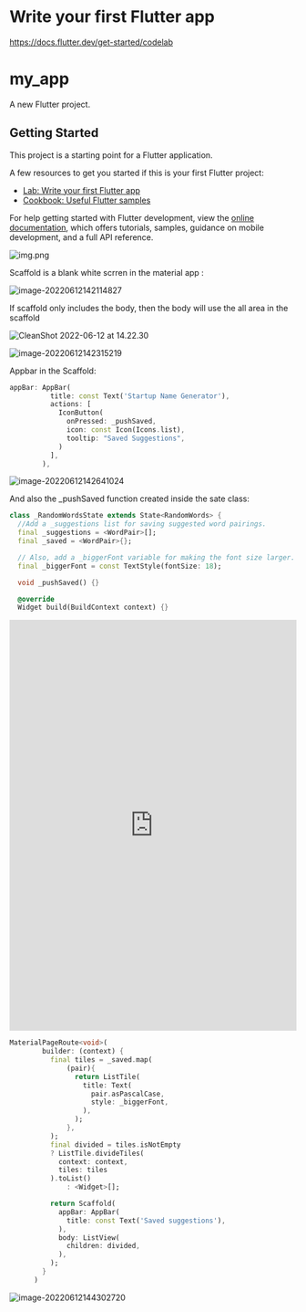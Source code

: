 # Write your first Flutter app

https://docs.flutter.dev/get-started/codelab



# my_app

A new Flutter project.

## Getting Started

This project is a starting point for a Flutter application.

A few resources to get you started if this is your first Flutter project:

- [Lab: Write your first Flutter app](https://docs.flutter.dev/get-started/codelab)
- [Cookbook: Useful Flutter samples](https://docs.flutter.dev/cookbook)

For help getting started with Flutter development, view the
[online documentation](https://docs.flutter.dev/), which offers tutorials,
samples, guidance on mobile development, and a full API reference.


![img.png](img.png)





Scaffold is a blank white scrren in the material app :

![image-20220612142114827](https://raw.githubusercontent.com/azataiot/images/master/2022/06/upgit_20220612_1655032874.png)

If scaffold only includes the body, then the body will use the all area in the scaffold 

![CleanShot 2022-06-12 at 14.22.30](https://raw.githubusercontent.com/azataiot/images/master/2022/06/upgit_20220612_1655032981.png)

![image-20220612142315219](https://raw.githubusercontent.com/azataiot/images/master/2022/06/upgit_20220612_1655032995.png)

Appbar in the Scaffold:

```dart
appBar: AppBar(
          title: const Text('Startup Name Generator'),
          actions: [
            IconButton(
              onPressed: _pushSaved,
              icon: const Icon(Icons.list),
              tooltip: "Saved Suggestions",
            )
          ],
        ),
```



![image-20220612142641024](https://raw.githubusercontent.com/azataiot/images/master/2022/06/upgit_20220612_1655033201.png)

And also the _pushSaved function created inside the sate class:

```dart
class _RandomWordsState extends State<RandomWords> {
  //Add a _suggestions list for saving suggested word pairings.
  final _suggestions = <WordPair>[];
  final _saved = <WordPair>{};

  // Also, add a _biggerFont variable for making the font size larger.
  final _biggerFont = const TextStyle(fontSize: 18);

  void _pushSaved() {}

  @override
  Widget build(BuildContext context) {}
```

<iframe width="100%" height="720" src="https://www.youtube.com/embed/rIaaH87z1-g" title="YouTube video player" frameborder="0" allow="accelerometer; autoplay; clipboard-write; encrypted-media; gyroscope; picture-in-picture" allowfullscreen></iframe>

```dart
MaterialPageRoute<void>(
        builder: (context) {
          final tiles = _saved.map(
              (pair){
                return ListTile(
                  title: Text(
                    pair.asPascalCase,
                    style: _biggerFont,
                  ),
                );
              },
          );
          final divided = tiles.isNotEmpty
          ? ListTile.divideTiles(
            context: context,
            tiles: tiles
          ).toList()
              : <Widget>[];

          return Scaffold(
            appBar: AppBar(
              title: const Text('Saved suggestions'),
            ),
            body: ListView(
              children: divided,
            ),
          );
        }
      )
```

![image-20220612144302720](https://raw.githubusercontent.com/azataiot/images/master/2022/06/upgit_20220612_1655034182.png)

